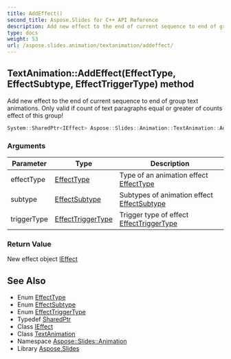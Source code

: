 ```yaml
---
title: AddEffect()
second_title: Aspose.Slides for C++ API Reference
description: Add new effect to the end of current sequence to end of group text animations. Only valid if count of text paragraphs equal or greater of counts effect of this group!
type: docs
weight: 53
url: /aspose.slides.animation/textanimation/addeffect/
---
```

## TextAnimation::AddEffect(EffectType, EffectSubtype, EffectTriggerType) method


Add new effect to the end of current sequence to end of group text animations. Only valid if count of text paragraphs equal or greater of counts effect of this group!

```cpp
System::SharedPtr<IEffect> Aspose::Slides::Animation::TextAnimation::AddEffect(EffectType effectType, EffectSubtype subtype, EffectTriggerType triggerType) override
```


### Arguments

| Parameter | Type | Description |
| --- | --- | --- |
| effectType | [EffectType](../../effecttype/) | Type of an animation effect [EffectType](../../effecttype/) |
| subtype | [EffectSubtype](../../effectsubtype/) | Subtypes of animation effect [EffectSubtype](../../effectsubtype/) |
| triggerType | [EffectTriggerType](../../effecttriggertype/) | Trigger type of effect [EffectTriggerType](../../effecttriggertype/) |

### Return Value

New effect object [IEffect](../../ieffect/)

## See Also

* Enum [EffectType](../../effecttype/)
* Enum [EffectSubtype](../../effectsubtype/)
* Enum [EffectTriggerType](../../effecttriggertype/)
* Typedef [SharedPtr](../../../system/sharedptr/)
* Class [IEffect](../../ieffect/)
* Class [TextAnimation](../)
* Namespace [Aspose::Slides::Animation](../../)
* Library [Aspose.Slides](../../../)